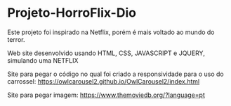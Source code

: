 # Projeto-HorroFlix-Dio
Este projeto foi inspirado na Netflix, porém é mais voltado ao mundo do terror.

Web site desenvolvido usando HTML, CSS, JAVASCRIPT e JQUERY, simulando uma NETFLIX

Site para pegar o código no qual foi criado a responsividade para o uso do carrossel: https://owlcarousel2.github.io/OwlCarousel2/index.html

Site para pegar imagem: https://www.themoviedb.org/?language=pt
